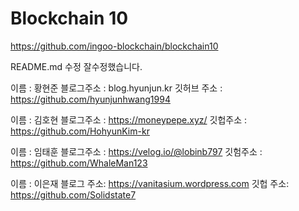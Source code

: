 # Blockchain 10

https://github.com/ingoo-blockchain/blockchain10

README.md 수정
잘수정했습니다.


이름 : 황현준
블로그주소 : blog.hyunjun.kr
깃허브 주소 : https://github.com/hyunjunhwang1994

이름 : 김호현
블로그주소 : https://moneypepe.xyz/
깃헙주소 : https://github.com/HohyunKim-kr

이름 : 임태훈
블로그주소 : https://velog.io/@lobinb797
깃험주소 : https://github.com/WhaleMan123

이름 : 이은재
블로그 주소: https://vanitasium.wordpress.com
깃헙 주소: https://github.com/Solidstate7

